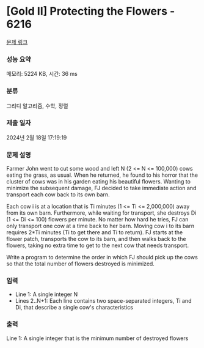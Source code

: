 # [Gold II] Protecting the Flowers - 6216 

[문제 링크](https://www.acmicpc.net/problem/6216) 

### 성능 요약

메모리: 5224 KB, 시간: 36 ms

### 분류

그리디 알고리즘, 수학, 정렬

### 제출 일자

2024년 2월 18일 17:19:19

### 문제 설명

<p>Farmer John went to cut some wood and left N (2 <= N <= 100,000) cows eating the grass, as usual. When he returned, he found to his horror that the cluster of cows was in his garden eating his beautiful flowers. Wanting to minimize the subsequent damage, FJ decided to take immediate action and transport each cow back to its own barn.</p>

<p>Each cow i is at a location that is Ti minutes (1 <= Ti <= 2,000,000) away from its own barn. Furthermore, while waiting for transport, she destroys Di (1 <= Di <= 100) flowers per minute. No matter how hard he tries, FJ can only transport one cow at a time back to her barn. Moving cow i to its barn requires 2*Ti minutes (Ti to get there and Ti to return). FJ starts at the flower patch, transports the cow to its barn, and then walks back to the flowers, taking no extra time to get to the next cow that needs transport.</p>

<p>Write a program to determine the order in which FJ should pick up the cows so that the total number of flowers destroyed is minimized.</p>

### 입력 

 <ul>
	<li>Line 1: A single integer N</li>
	<li>Lines 2..N+1: Each line contains two space-separated integers, Ti and Di, that describe a single cow's characteristics</li>
</ul>

<p> </p>

### 출력 

 <p>Line 1: A single integer that is the minimum number of destroyed flowers</p>

